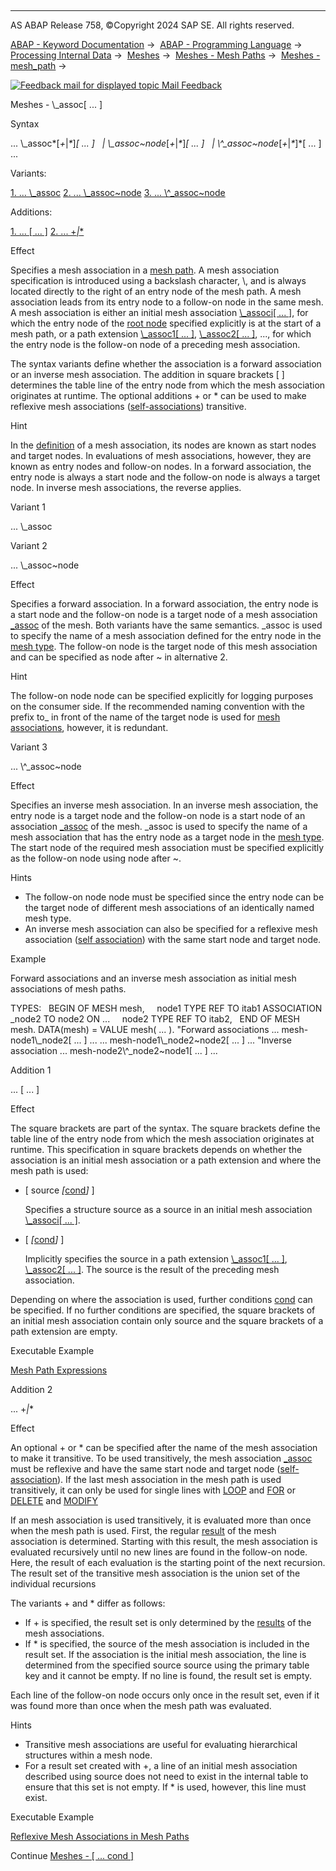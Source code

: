   

* * *

AS ABAP Release 758, ©Copyright 2024 SAP SE. All rights reserved.

[ABAP - Keyword Documentation](https://help.sap.com/doc/abapdocu_latest_index_htm/latest/en-US/abenabap.htm) →  [ABAP - Programming Language](https://help.sap.com/doc/abapdocu_latest_index_htm/latest/en-US/abenabap_reference.htm) →  [Processing Internal Data](https://help.sap.com/doc/abapdocu_latest_index_htm/latest/en-US/abenabap_data_working.htm) →  [Meshes](https://help.sap.com/doc/abapdocu_latest_index_htm/latest/en-US/abenabap_meshes.htm) →  [Meshes - Mesh Paths](https://help.sap.com/doc/abapdocu_latest_index_htm/latest/en-US/abenmesh_pathes.htm) →  [Meshes - mesh\_path](https://help.sap.com/doc/abapdocu_latest_index_htm/latest/en-US/abenmesh_path.htm) → 

 [![](Mail.gif?object=Mail.gif "Feedback mail for displayed topic") Mail Feedback](mailto:f1_help@sap.com?subject=Feedback%20on%20ABAP%20Documentation&body=Document:%20Meshes%20-%20%5C_assoc%5B%20...%20%5D%2C%20ABENMESH_PATH_ASSOC%2C%20758%0D%0A%0D%0AError:%0D%0A%0D%0A%0D%0A%0D%0ASuggestion%20for%20improvement:)

Meshes - \\\_assoc\[ ... \]

Syntax

... \\\_assoc*\[*+*|*\**\]*\[ ... \]
  *|* \\\_assoc~node*\[*+*|*\**\]*\[ ... \]
  *|* \\^\_assoc~node*\[*+*|*\**\]*\[ ... \] ...

Variants:

[1\. ... \\\_assoc](#!ABAP_VARIANT_1@1@)
[2\. ... \\\_assoc~node](#!ABAP_VARIANT_2@2@)
[3\. ... \\^\_assoc~node](#!ABAP_VARIANT_3@3@)

Additions:

[1\. ... \[ ... \]](#!ABAP_ADDITION_1@1@)
[2\. ... +*|*\*](#!ABAP_ADDITION_2@2@)

Effect

Specifies a mesh association in a [mesh path](https://help.sap.com/doc/abapdocu_latest_index_htm/latest/en-US/abenmesh_path.htm). A mesh association specification is introduced using a backslash character, \\, and is always located directly to the right of an entry node of the mesh path. A mesh association leads from its entry node to a follow-on node in the same mesh. A mesh association is either an initial mesh association [\\\_associ\[ ... \]](https://help.sap.com/doc/abapdocu_latest_index_htm/latest/en-US/abenmesh_path.htm), for which the entry node of the [root node](https://help.sap.com/doc/abapdocu_latest_index_htm/latest/en-US/abenmesh_path.htm) specified explicitly is at the start of a mesh path, or a path extension [\\\_assoc1\[ ... \]](https://help.sap.com/doc/abapdocu_latest_index_htm/latest/en-US/abenmesh_path.htm), [\\\_assoc2\[ ... \]](https://help.sap.com/doc/abapdocu_latest_index_htm/latest/en-US/abenmesh_path.htm), ..., for which the entry node is the follow-on node of a preceding mesh association.

The syntax variants define whether the association is a forward association or an inverse mesh association. The addition in square brackets \[ \] determines the table line of the entry node from which the mesh association originates at runtime. The optional additions + or \* can be used to make reflexive mesh associations ([self-associations](https://help.sap.com/doc/abapdocu_latest_index_htm/latest/en-US/abenself_association_glosry.htm "Glossary Entry")) transitive.

Hint

In the [definition](https://help.sap.com/doc/abapdocu_latest_index_htm/latest/en-US/abaptypes_mesh_association.htm) of a mesh association, its nodes are known as start nodes and target nodes. In evaluations of mesh associations, however, they are known as entry nodes and follow-on nodes. In a forward association, the entry node is always a start node and the follow-on node is always a target node. In inverse mesh associations, the reverse applies.

Variant 1   

... \\\_assoc

Variant 2   

... \\\_assoc~node

Effect

Specifies a forward association. In a forward association, the entry node is a start node and the follow-on node is a target node of a mesh association [\_assoc](https://help.sap.com/doc/abapdocu_latest_index_htm/latest/en-US/abaptypes_mesh_association.htm) of the mesh. Both variants have the same semantics. \_assoc is used to specify the name of a mesh association defined for the entry node in the [mesh type](https://help.sap.com/doc/abapdocu_latest_index_htm/latest/en-US/abaptypes_mesh.htm). The follow-on node is the target node of this mesh association and can be specified as node after ~ in alternative 2.

Hint

The follow-on node node can be specified explicitly for logging purposes on the consumer side. If the recommended naming convention with the prefix to\_ in front of the name of the target node is used for [mesh associations](https://help.sap.com/doc/abapdocu_latest_index_htm/latest/en-US/abaptypes_mesh_association.htm), however, it is redundant.

Variant 3   

... \\^\_assoc~node

Effect

Specifies an inverse mesh association. In an inverse mesh association, the entry node is a target node and the follow-on node is a start node of an association [\_assoc](https://help.sap.com/doc/abapdocu_latest_index_htm/latest/en-US/abaptypes_mesh_association.htm) of the mesh. \_assoc is used to specify the name of a mesh association that has the entry node as a target node in the [mesh type](https://help.sap.com/doc/abapdocu_latest_index_htm/latest/en-US/abaptypes_mesh.htm). The start node of the required mesh association must be specified explicitly as the follow-on node using node after ~.

Hints

-   The follow-on node node must be specified since the entry node can be the target node of different mesh associations of an identically named mesh type.
-   An inverse mesh association can also be specified for a reflexive mesh association ([self association](https://help.sap.com/doc/abapdocu_latest_index_htm/latest/en-US/abenself_association_glosry.htm "Glossary Entry")) with the same start node and target node.

Example

Forward associations and an inverse mesh association as initial mesh associations of mesh paths.

TYPES:
  BEGIN OF MESH mesh,
    node1 TYPE REF TO itab1 ASSOCIATION \_node2 TO node2 ON ...
    node2 TYPE REF TO itab2,
  END OF MESH mesh.
DATA(mesh) = VALUE mesh( ... ).
"Forward associations
... mesh-node1\\\_node2\[ ... \] ...
... mesh-node1\\\_node2~node2\[ ... \] ...
"Inverse association
... mesh-node2\\^\_node2~node1\[ ... \] ...

Addition 1   

... \[ ... \]

Effect

The square brackets are part of the syntax. The square brackets define the table line of the entry node from which the mesh association originates at runtime. This specification in square brackets depends on whether the association is an initial mesh association or a path extension and where the mesh path is used:

-   \[ source *\[*[cond](https://help.sap.com/doc/abapdocu_latest_index_htm/latest/en-US/abenmesh_path_assoc_cond.htm)*\]* \]
    
    Specifies a structure source as a source in an initial mesh association [\\\_associ\[ ... \]](https://help.sap.com/doc/abapdocu_latest_index_htm/latest/en-US/abenmesh_path.htm).
    
-   \[ *\[*[cond](https://help.sap.com/doc/abapdocu_latest_index_htm/latest/en-US/abenmesh_path_assoc_cond.htm)*\]* \]
    
    Implicitly specifies the source in a path extension [\\\_assoc1\[ ... \]](https://help.sap.com/doc/abapdocu_latest_index_htm/latest/en-US/abenmesh_path.htm), [\\\_assoc2\[ ... \]](https://help.sap.com/doc/abapdocu_latest_index_htm/latest/en-US/abenmesh_path.htm). The source is the result of the preceding mesh association.
    

Depending on where the association is used, further conditions [cond](https://help.sap.com/doc/abapdocu_latest_index_htm/latest/en-US/abenmesh_path_assoc_cond.htm) can be specified. If no further conditions are specified, the square brackets of an initial mesh association contain only source and the square brackets of a path extension are empty.

Executable Example

[Mesh Path Expressions](https://help.sap.com/doc/abapdocu_latest_index_htm/latest/en-US/abenmesh_table_expressions_abexa.htm)

Addition 2   

... +*|*\*

Effect

An optional + or \* can be specified after the name of the mesh association to make it transitive. To be used transitively, the mesh association [\_assoc](https://help.sap.com/doc/abapdocu_latest_index_htm/latest/en-US/abaptypes_mesh_association.htm) must be reflexive and have the same start node and target node ([self-association](https://help.sap.com/doc/abapdocu_latest_index_htm/latest/en-US/abenself_association_glosry.htm "Glossary Entry")). If the last mesh association in the mesh path is used transitively, it can only be used for single lines with [LOOP](https://help.sap.com/doc/abapdocu_latest_index_htm/latest/en-US/abenmesh_loop.htm) and [FOR](https://help.sap.com/doc/abapdocu_latest_index_htm/latest/en-US/abenmesh_loop.htm) or [DELETE](https://help.sap.com/doc/abapdocu_latest_index_htm/latest/en-US/abenmesh_delete.htm) and [MODIFY](https://help.sap.com/doc/abapdocu_latest_index_htm/latest/en-US/abenmesh_delete.htm)

If an mesh association is used transitively, it is evaluated more than once when the mesh path is used. First, the regular [result](https://help.sap.com/doc/abapdocu_latest_index_htm/latest/en-US/abenmesh_path_result.htm) of the mesh association is determined. Starting with this result, the mesh association is evaluated recursively until no new lines are found in the follow-on node. Here, the result of each evaluation is the starting point of the next recursion. The result set of the transitive mesh association is the union set of the individual recursions

The variants + and \* differ as follows:

-   If + is specified, the result set is only determined by the [results](https://help.sap.com/doc/abapdocu_latest_index_htm/latest/en-US/abenmesh_path_result.htm) of the mesh associations.
-   If \* is specified, the source of the mesh association is included in the result set. If the association is the initial mesh association, the line is determined from the specified source source using the primary table key and it cannot be empty. If no line is found, the result set is empty.

Each line of the follow-on node occurs only once in the result set, even if it was found more than once when the mesh path was evaluated.

Hints

-   Transitive mesh associations are useful for evaluating hierarchical structures within a mesh node.
-   For a result set created with +, a line of an initial mesh association described using source does not need to exist in the internal table to ensure that this set is not empty. If \* is used, however, this line must exist.

Executable Example

[Reflexive Mesh Associations in Mesh Paths](https://help.sap.com/doc/abapdocu_latest_index_htm/latest/en-US/abenmesh_for_reflex_sngl_abexa.htm)

Continue
[Meshes - \[ ... cond \]](https://help.sap.com/doc/abapdocu_latest_index_htm/latest/en-US/abenmesh_path_assoc_cond.htm)